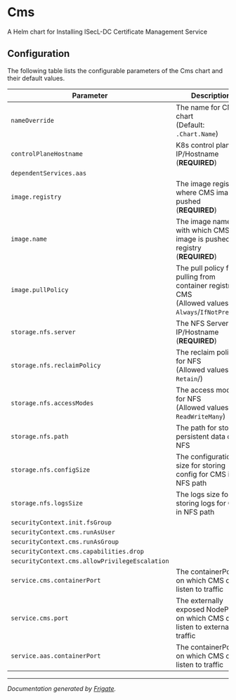 
Cms
===========

A Helm chart for Installing ISecL-DC Certificate Management Service


## Configuration

The following table lists the configurable parameters of the Cms chart and their default values.

| Parameter                | Description             | Default        |
| ------------------------ | ----------------------- | -------------- |
| `nameOverride` | The name for CMS chart<br> (Default: `.Chart.Name`) | `""` |
| `controlPlaneHostname` | K8s control plane IP/Hostname<br> (**REQUIRED**) | `"<user input>"` |
| `dependentServices.aas` |  | `"aas"` |
| `image.registry` | The image registry where CMS image is pushed<br> (**REQUIRED**) | `"<user input>"` |
| `image.name` | The image name with which CMS image is pushed to registry<br> (**REQUIRED**) | `"<user input>"` |
| `image.pullPolicy` | The pull policy for pulling from container registry for CMS<br> (Allowed values: `Always`/`IfNotPresent`) | `"Always"` |
| `storage.nfs.server` | The NFS Server IP/Hostname<br> (**REQUIRED**) | `"<user input>"` |
| `storage.nfs.reclaimPolicy` | The reclaim policy for NFS<br> (Allowed values: `Retain`/) | `"Retain"` |
| `storage.nfs.accessModes` | The access modes for NFS<br> (Allowed values: `ReadWriteMany`) | `"ReadWriteMany"` |
| `storage.nfs.path` | The path for storing persistent data on NFS | `"/mnt/nfs_share"` |
| `storage.nfs.configSize` | The configuration size for storing config for CMS in NFS path | `"10Mi"` |
| `storage.nfs.logsSize` | The logs size for storing logs for CMS in NFS path | `"1Gi"` |
| `securityContext.init.fsGroup` |  | `1001` |
| `securityContext.cms.runAsUser` |  | `1001` |
| `securityContext.cms.runAsGroup` |  | `1001` |
| `securityContext.cms.capabilities.drop` |  | `["all"]` |
| `securityContext.cms.allowPrivilegeEscalation` |  | `false` |
| `service.cms.containerPort` | The containerPort on which CMS can listen to traffic | `8445` |
| `service.cms.port` | The externally exposed NodePort on which CMS can listen to external traffic | `30445` |
| `service.aas.containerPort` | The containerPort on which CMS can listen to traffic | `8444` |



---
_Documentation generated by [Frigate](https://frigate.readthedocs.io)._

